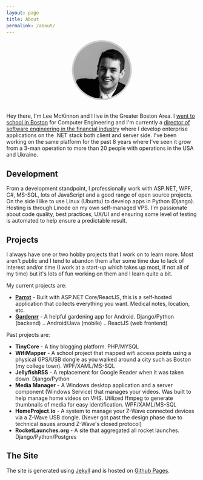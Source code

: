 ```yaml
---
layout: page
title: About
permalink: /about/
---
```


<div style="text-align: center; margin-bottom: 30px;">
  <img src="/images/me2.jpg" alt="Me" style="border-radius: 100px; border: 4px solid #CCC; width: 150px">
</div>

Hey there, I'm Lee McKinnon and I live in the Greater Boston Area. I <a href="http://wit.edu" target="_blank">went to school in Boston</a> for Computer Engineering and I'm currently a <a href="http://ledgex.com" target="_blank">director of software engineering in the financial industry</a> where I develop enterprise applications on the .NET stack both client and server side. I've been working on the same platform for the past 8 years where I've seen it grow from a 3-man operation to more than 20 people with operations in the USA and Ukraine.

## Development

From a development standpoint, I professionally work with ASP.NET, WPF, C#, MS-SQL, lots of JavaScript and a good range of open source projects. On the side I like to use Linux (Ubuntu) to develop apps in Python (Django). Hosting is through Linode on my own self-managed VPS. I'm passionate about code quality, best practices, UX/UI and ensuring some level of testing is automated to help ensure a predictable result.

## Projects

I always have one or two hobby projects that I work on to learn more. Most aren't public and I tend to abandon them after some time due to lack of interest and/or time (I work at a start-up which takes up most, if not all of my time) but it's lots of fun working on them and I learn quite a bit.

My current projects are:

- **[Parrot](https://github.com/leemac/parrot)** - Built with ASP.NET Core/ReactJS, this is a self-hosted application that collects everything you want. Medical notes, location, etc.
- **[Gardenrr](http://gardenrr.com/)** - A helpful gardening app for Android. Django/Python (backend) .. Android/Java (mobile) .. ReactJS (web frontend)

Past projects are:

- **TinyCore** - A tiny blogging platform. PHP/MYSQL
- **WifiMapper** - A school project that mapped wifi access points using a physical GPS/USB dongle as you walked around a city such as Boston (my college town). WPF/XAML/MS-SQL
- **JellyfishRSS** - A replacement for Google Reader when it was taken down. Django/Python
- **Media Manager** - A Windows desktop application and a server component (Windows Service) that manages your videos. Was built to help manage home videos on VHS. Utilized ffmpeg to generate thumbnails of media for easy identification. WPF/XAML/MS-SQL
- **HomeProject.io** - A system to manage your Z-Wave connected devices via a Z-Wave USB dongle. (Never got past the design phase due to technical issues around Z-Wave's closed protocol)
- **RocketLaunches.org** - A site that aggregated all rocket launches. Django/Python/Postgres

## The Site

The site is generated using <a href="https://github.com/mojombo/jekyll/">Jekyll</a> and is hosted on [Github Pages](https://pages.github.com/).

